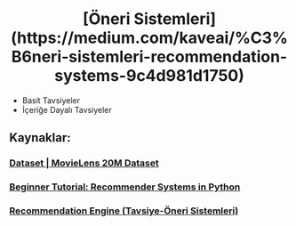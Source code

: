 <h1 align="center"> [Öneri Sistemleri](https://medium.com/kaveai/%C3%B6neri-sistemleri-recommendation-systems-9c4d981d1750) </h1>

* Basit Tavsiyeler
* İçeriğe Dayalı Tavsiyeler

## Kaynaklar:
### [Dataset | MovieLens 20M Dataset](https://www.kaggle.com/grouplens/movielens-20m-dataset#tag.csv)
### [Beginner Tutorial: Recommender Systems in Python](https://www.datacamp.com/community/tutorials/recommender-systems-python?utm_source=adwords_ppc&utm_campaignid=1455363063&utm_adgroupid=65083631748&utm_device=c&utm_keyword=&utm_matchtype=b&utm_network=g&utm_adpostion=&utm_creative=278443377086&utm_targetid=aud-299261629614:dsa-473406569915&utm_loc_interest_ms=&utm_loc_physical_ms=1012782&gclid=Cj0KCQjw17n1BRDEARIsAFDHFex9CKkiZK5mdim1dbRkj0aam6BaqKbvi1KcIQ3QjEvymmuf4JVPQ04aAnpXEALw_wcB)
### [Recommendation Engine (Tavsiye-Öneri Sistemleri)](https://www.datasciencearth.com/recommendation-engine-tavsiye-oneri-sistemleri)
